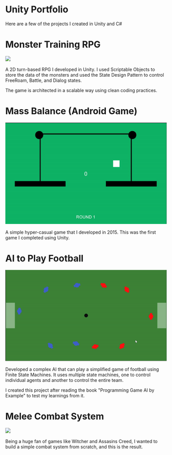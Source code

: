 # Unity Portfolio
Here are a few of the projects I created in Unity and C#

# Monster Training RPG
![](monster-training-rpg.gif)

A 2D turn-based RPG I developed in Unity. I used Scriptable Objects to store the data of the monsters and used the State Design Pattern to control FreeRoam, Battle, and Dialog states. 

The game is architected in a scalable way using clean coding practices.

# Mass Balance (Android Game)
![](mass-balance.gif)

A simple hyper-casual game that I developed in 2015. This was the first game I completed using Unity.

# AI to Play Football
![](football-ai.gif)

Developed a complex AI that can play a simplified game of football using Finite State Machines. It uses multiple state machines, one to control individual agents and another to control the entire team.

I created this project after reading the book "Programming Game AI by Example" to test my learnings from it.


# Melee Combat System
![](combat-system.gif)

Being a huge fan of games like Witcher and Assasins Creed, I wanted to build a simple combat system from scratch, and this is the result.
